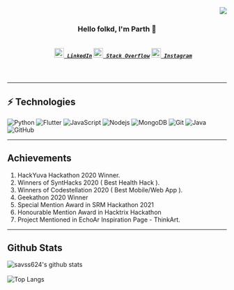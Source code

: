 <img align="right" src="https://visitor-badge.laobi.icu/badge?page_id=zumrudu-anka.zumrudu-anka">
<br>
<h3 align="center">
  Hello folkd, I'm Parth 👋
</h3>
<h5 align="center">
  <code>
    <a href="https://www.linkedin.com/in/parth-srivastava-949742192/" title="LinkedIn Profile"><img width="22" src="https://github.com/zumrudu-anka/zumrudu-anka/blob/master/images/linkedin.svg"> LinkedIn</a></code>
  <code><a href="https://stackoverflow.com/users/15485987/parth-srivastava" title="Stack Overflow Profile"><img width="22" src="https://github.com/zumrudu-anka/zumrudu-anka/blob/master/images/stackoverflow.svg"> Stack Overflow</a></code>
  <code><a href="https://www.instagram.com/savss_624/" title="Instagram Profile"><img width="22" src="https://github.com/zumrudu-anka/zumrudu-anka/blob/master/images/instagram.svg"> Instagram</a></code>
</h5>
<br>

  ---

## ⚡ Technologies

![Python](https://img.shields.io/badge/-Python-black?style=flat-square&logo=Python)
![Flutter](https://img.shields.io/badge/-Flutter-blue?style=flat-square&logo=flutter)
![JavaScript](https://img.shields.io/badge/-JavaScript-black?style=flat-square&logo=javascript)
![Nodejs](https://img.shields.io/badge/-Nodejs-black?style=flat-square&logo=Node.js)
![MongoDB](https://img.shields.io/badge/-MongoDB-black?style=flat-square&logo=mongodb)
![Git](https://img.shields.io/badge/-Git-black?style=flat-square&logo=git)
![Java](https://img.shields.io/badge/-java-E34A86?style=flat-square&logo=java)
![GitHub](https://img.shields.io/badge/-GitHub-181717?style=flat-square&logo=github)

  ---
  
## Achievements

1. HackYuva Hackathon 2020 Winner.
2. Winners of SyntHacks 2020 ( Best Health Hack ).
3. Winners of Codestellation 2020 ( Best Mobile/Web App ).
4. Geekathon 2020 Winner
5. Special Mention Award in SRM Hackathon 2021
6. Honourable Mention Award in Hacktrix Hackathon
7. Project Mentioned in EchoAr Inspiration Page - ThinkArt.
  
  ---
  
## Github Stats

![savss624's github stats](https://github-readme-stats.vercel.app/api?username=savss624&show_icons=true&theme=tokyonight) <br /><br />
![Top Langs](https://github-readme-stats.vercel.app/api/top-langs/?username=savss624&hide=TeX&layout=compact&show_icons=true&theme=tokyonight)
